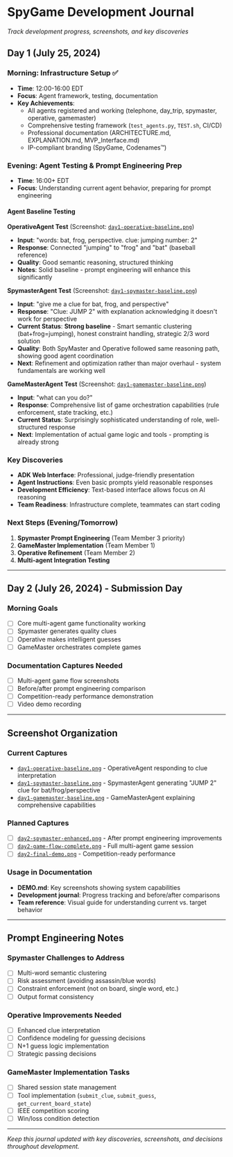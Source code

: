 # SpyGame Development Journal

*Track development progress, screenshots, and key discoveries*

## Day 1 (July 25, 2024)

### Morning: Infrastructure Setup ✅
- **Time**: 12:00-16:00 EDT
- **Focus**: Agent framework, testing, documentation
- **Key Achievements**:
  - All agents registered and working (telephone, day_trip, spymaster, operative, gamemaster)
  - Comprehensive testing framework (`test_agents.py`, `TEST.sh`, CI/CD)
  - Professional documentation (ARCHITECTURE.md, EXPLANATION.md, MVP_Interface.md)
  - IP-compliant branding (SpyGame, Codenames™)

### Evening: Agent Testing & Prompt Engineering Prep
- **Time**: 16:00+ EDT
- **Focus**: Understanding current agent behavior, preparing for prompt engineering

#### Agent Baseline Testing
**OperativeAgent Test** (Screenshot: [`day1-operative-baseline.png`](../screenshots/day1-operative-baseline.png))
- **Input**: "words: bat, frog, perspective. clue: jumping number: 2"
- **Response**: Connected "jumping" to "frog" and "bat" (baseball reference)
- **Quality**: Good semantic reasoning, structured thinking
- **Notes**: Solid baseline - prompt engineering will enhance this significantly

**SpymasterAgent Test** (Screenshot: [`day1-spymaster-baseline.png`](../screenshots/day1-spymaster-baseline.png))
- **Input**: "give me a clue for bat, frog, and perspective"
- **Response**: "Clue: JUMP 2" with explanation acknowledging it doesn't work for perspective
- **Current Status**: **Strong baseline** - Smart semantic clustering (bat+frog=jumping), honest constraint handling, strategic 2/3 word solution  
- **Quality**: Both SpyMaster and Operative followed same reasoning path, showing good agent coordination
- **Next**: Refinement and optimization rather than major overhaul - system fundamentals are working well

**GameMasterAgent Test** (Screenshot: [`day1-gamemaster-baseline.png`](../screenshots/day1-gamemaster-baseline.png))
- **Input**: "what can you do?"  
- **Response**: Comprehensive list of game orchestration capabilities (rule enforcement, state tracking, etc.)
- **Current Status**: Surprisingly sophisticated understanding of role, well-structured response
- **Next**: Implementation of actual game logic and tools - prompting is already strong

### Key Discoveries
- **ADK Web Interface**: Professional, judge-friendly presentation
- **Agent Instructions**: Even basic prompts yield reasonable responses
- **Development Efficiency**: Text-based interface allows focus on AI reasoning
- **Team Readiness**: Infrastructure complete, teammates can start coding

### Next Steps (Evening/Tomorrow)
1. **Spymaster Prompt Engineering** (Team Member 3 priority)
2. **GameMaster Implementation** (Team Member 1)
3. **Operative Refinement** (Team Member 2)
4. **Multi-agent Integration Testing**

---

## Day 2 (July 26, 2024) - Submission Day

### Morning Goals
- [ ] Core multi-agent game functionality working
- [ ] Spymaster generates quality clues  
- [ ] Operative makes intelligent guesses
- [ ] GameMaster orchestrates complete games

### Documentation Captures Needed
- [ ] Multi-agent game flow screenshots
- [ ] Before/after prompt engineering comparison
- [ ] Competition-ready performance demonstration
- [ ] Video demo recording

---

## Screenshot Organization

### Current Captures
- [`day1-operative-baseline.png`](../screenshots/day1-operative-baseline.png) - OperativeAgent responding to clue interpretation
- [`day1-spymaster-baseline.png`](../screenshots/day1-spymaster-baseline.png) - SpymasterAgent generating "JUMP 2" clue for bat/frog/perspective
- [`day1-gamemaster-baseline.png`](../screenshots/day1-gamemaster-baseline.png) - GameMasterAgent explaining comprehensive capabilities

### Planned Captures
- [ ] [`day2-spymaster-enhanced.png`](../screenshots/day2-spymaster-enhanced.png) - After prompt engineering improvements
- [ ] [`day2-game-flow-complete.png`](../screenshots/day2-game-flow-complete.png) - Full multi-agent game session  
- [ ] [`day2-final-demo.png`](../screenshots/day2-final-demo.png) - Competition-ready performance

### Usage in Documentation
- **DEMO.md**: Key screenshots showing system capabilities
- **Development journal**: Progress tracking and before/after comparisons  
- **Team reference**: Visual guide for understanding current vs. target behavior

---

## Prompt Engineering Notes

### Spymaster Challenges to Address
- [ ] Multi-word semantic clustering
- [ ] Risk assessment (avoiding assassin/blue words)
- [ ] Constraint enforcement (not on board, single word, etc.)
- [ ] Output format consistency

### Operative Improvements Needed
- [ ] Enhanced clue interpretation
- [ ] Confidence modeling for guessing decisions
- [ ] N+1 guess logic implementation
- [ ] Strategic passing decisions

### GameMaster Implementation Tasks  
- [ ] Shared session state management
- [ ] Tool implementation (`submit_clue`, `submit_guess`, `get_current_board_state`)
- [ ] IEEE competition scoring
- [ ] Win/loss condition detection

---

*Keep this journal updated with key discoveries, screenshots, and decisions throughout development.* 
